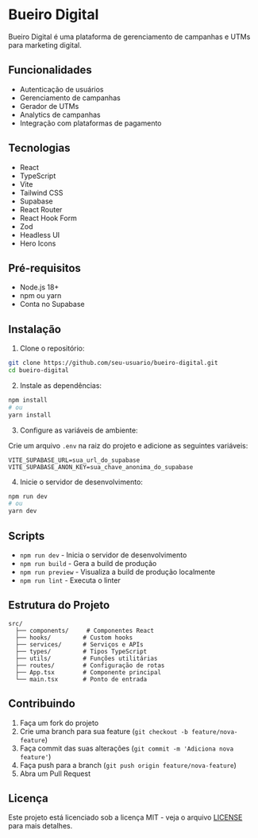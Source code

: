 # Bueiro Digital

Bueiro Digital é uma plataforma de gerenciamento de campanhas e UTMs para marketing digital.

## Funcionalidades

- Autenticação de usuários
- Gerenciamento de campanhas
- Gerador de UTMs
- Analytics de campanhas
- Integração com plataformas de pagamento

## Tecnologias

- React
- TypeScript
- Vite
- Tailwind CSS
- Supabase
- React Router
- React Hook Form
- Zod
- Headless UI
- Hero Icons

## Pré-requisitos

- Node.js 18+
- npm ou yarn
- Conta no Supabase

## Instalação

1. Clone o repositório:

```bash
git clone https://github.com/seu-usuario/bueiro-digital.git
cd bueiro-digital
```

2. Instale as dependências:

```bash
npm install
# ou
yarn install
```

3. Configure as variáveis de ambiente:

Crie um arquivo `.env` na raiz do projeto e adicione as seguintes variáveis:

```env
VITE_SUPABASE_URL=sua_url_do_supabase
VITE_SUPABASE_ANON_KEY=sua_chave_anonima_do_supabase
```

4. Inicie o servidor de desenvolvimento:

```bash
npm run dev
# ou
yarn dev
```

## Scripts

- `npm run dev` - Inicia o servidor de desenvolvimento
- `npm run build` - Gera a build de produção
- `npm run preview` - Visualiza a build de produção localmente
- `npm run lint` - Executa o linter

## Estrutura do Projeto

```
src/
  ├── components/     # Componentes React
  ├── hooks/         # Custom hooks
  ├── services/      # Serviços e APIs
  ├── types/         # Tipos TypeScript
  ├── utils/         # Funções utilitárias
  ├── routes/        # Configuração de rotas
  ├── App.tsx        # Componente principal
  └── main.tsx       # Ponto de entrada
```

## Contribuindo

1. Faça um fork do projeto
2. Crie uma branch para sua feature (`git checkout -b feature/nova-feature`)
3. Faça commit das suas alterações (`git commit -m 'Adiciona nova feature'`)
4. Faça push para a branch (`git push origin feature/nova-feature`)
5. Abra um Pull Request

## Licença

Este projeto está licenciado sob a licença MIT - veja o arquivo [LICENSE](LICENSE) para mais detalhes. 